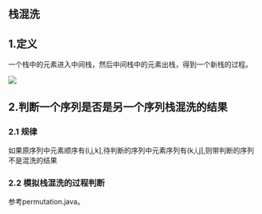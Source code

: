## 栈混洗    
## 1.定义
一个栈中的元素进入中间栈，然后中间栈中的元素出栈，得到一个新栈的过程。

![](https://note.youdao.com/yws/public/resource/e1de6ab70a6075f4d9f88daf8c95d14b/xmlnote/729912F03E6144E69158FB61064E7A69/25727)

## 2.判断一个序列是否是另一个序列栈混洗的结果
### 2.1 规律  
如果原序列中元素顺序有(i,j,k],待判断的序列中元素序列有(k,i,j],则带判断的序列不是混洗的结果
### 2.2  模拟栈混洗的过程判断
参考permutation.java。

